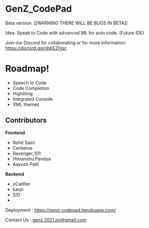 # GenZ_CodePad
Beta version. [[WARNING THERE WILL BE BUGS IN BETA]]

Idea: Speak to Code with advanced ML for auto code. (Future IDE)

Join our Discord for collaborating or for more information: https://discord.gg/nbKEZHqc
 
**Roadmap!**
========
 - Speech to Code
 - Code Completion
 - Highliting
 - Integrated Console
 - XML themes
 
## Contributors
**Frontend**
 - Rohit Saini
 - Cerberus
 - Ravenger_101
 - Himanshu Pandya
 - Aayush Patil

**Backend**
 - xCalifier
 - karpi
 - S!D
 - 
Deployment : https://genz-codepad.herokuapp.com/

Contact Us : genz.2021.py@gmail.com

